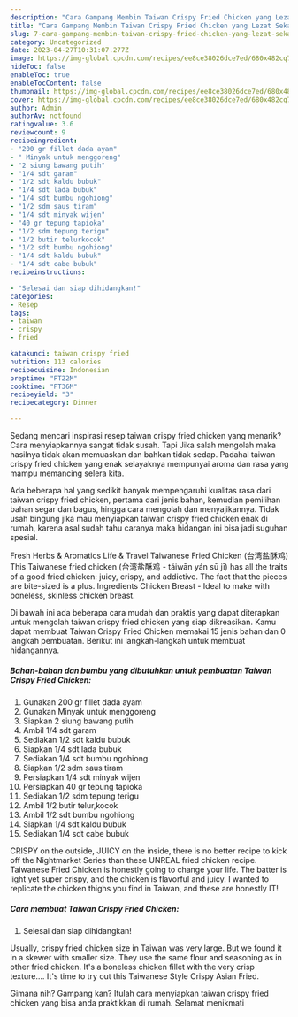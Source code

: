 ```yaml
---
description: "Cara Gampang Membin Taiwan Crispy Fried Chicken yang Lezat Sekali"
title: "Cara Gampang Membin Taiwan Crispy Fried Chicken yang Lezat Sekali"
slug: 7-cara-gampang-membin-taiwan-crispy-fried-chicken-yang-lezat-sekali
category: Uncategorized
date: 2023-04-27T10:31:07.277Z
image: https://img-global.cpcdn.com/recipes/ee8ce38026dce7ed/680x482cq70/taiwan-crispy-fried-chicken-foto-resep-utama.jpg
hideToc: false
enableToc: true
enableTocContent: false
thumbnail: https://img-global.cpcdn.com/recipes/ee8ce38026dce7ed/680x482cq70/taiwan-crispy-fried-chicken-foto-resep-utama.jpg
cover: https://img-global.cpcdn.com/recipes/ee8ce38026dce7ed/680x482cq70/taiwan-crispy-fried-chicken-foto-resep-utama.jpg
author: Admin
authorAv: notfound
ratingvalue: 3.6
reviewcount: 9
recipeingredient:
- "200 gr fillet dada ayam"
- " Minyak untuk menggoreng"
- "2 siung bawang putih"
- "1/4 sdt garam"
- "1/2 sdt kaldu bubuk"
- "1/4 sdt lada bubuk"
- "1/4 sdt bumbu ngohiong"
- "1/2 sdm saus tiram"
- "1/4 sdt minyak wijen"
- "40 gr tepung tapioka"
- "1/2 sdm tepung terigu"
- "1/2 butir telurkocok"
- "1/2 sdt bumbu ngohiong"
- "1/4 sdt kaldu bubuk"
- "1/4 sdt cabe bubuk"
recipeinstructions:

- "Selesai dan siap dihidangkan!"
categories:
- Resep
tags:
- taiwan
- crispy
- fried

katakunci: taiwan crispy fried 
nutrition: 113 calories
recipecuisine: Indonesian
preptime: "PT22M"
cooktime: "PT36M"
recipeyield: "3"
recipecategory: Dinner

---
```



Sedang mencari inspirasi resep taiwan crispy fried chicken yang menarik? Cara menyiapkannya sangat tidak susah. Tapi Jika salah mengolah maka hasilnya tidak akan memuaskan dan bahkan tidak sedap. Padahal taiwan crispy fried chicken yang enak selayaknya mempunyai aroma dan rasa yang mampu memancing selera kita.


Ada beberapa hal yang sedikit banyak mempengaruhi kualitas rasa dari taiwan crispy fried chicken, pertama dari jenis bahan, kemudian pemilihan bahan segar dan bagus, hingga cara mengolah dan menyajikannya. Tidak usah bingung jika mau menyiapkan taiwan crispy fried chicken enak di rumah, karena asal sudah tahu caranya maka hidangan ini bisa jadi suguhan spesial.

Fresh Herbs &amp; Aromatics Life &amp; Travel Taiwanese Fried Chicken (台湾盐酥鸡) This Taiwanese fried chicken (台湾盐酥鸡 - táiwān yán sū jī) has all the traits of a good fried chicken: juicy, crispy, and addictive. The fact that the pieces are bite-sized is a plus. Ingredients Chicken Breast - Ideal to make with boneless, skinless chicken breast.


Di bawah ini ada beberapa cara mudah dan praktis yang dapat diterapkan untuk mengolah taiwan crispy fried chicken yang siap dikreasikan. Kamu dapat membuat Taiwan Crispy Fried Chicken memakai 15 jenis bahan dan 0 langkah pembuatan. Berikut ini langkah-langkah untuk membuat hidangannya.

<!--inarticleads1-->

##### Bahan-bahan dan bumbu yang dibutuhkan untuk pembuatan Taiwan Crispy Fried Chicken:

1. Gunakan 200 gr fillet dada ayam
1. Gunakan  Minyak untuk menggoreng
1. Siapkan 2 siung bawang putih
1. Ambil 1/4 sdt garam
1. Sediakan 1/2 sdt kaldu bubuk
1. Siapkan 1/4 sdt lada bubuk
1. Sediakan 1/4 sdt bumbu ngohiong
1. Siapkan 1/2 sdm saus tiram
1. Persiapkan 1/4 sdt minyak wijen
1. Persiapkan 40 gr tepung tapioka
1. Sediakan 1/2 sdm tepung terigu
1. Ambil 1/2 butir telur,kocok
1. Ambil 1/2 sdt bumbu ngohiong
1. Siapkan 1/4 sdt kaldu bubuk
1. Sediakan 1/4 sdt cabe bubuk


CRISPY on the outside, JUICY on the inside, there is no better recipe to kick off the Nightmarket Series than these UNREAL fried chicken recipe. Taiwanese Fried Chicken is honestly going to change your life. The batter is light yet super crispy, and the chicken is flavorful and juicy. I wanted to replicate the chicken thighs you find in Taiwan, and these are honestly IT! 

<!--inarticleads2-->

##### Cara membuat Taiwan Crispy Fried Chicken:


1. Selesai dan siap dihidangkan!

Usually, crispy fried chicken size in Taiwan was very large. But we found it in a skewer with smaller size. They use the same flour and seasoning as in other fried chicken. It&#39;s a boneless chicken fillet with the very crisp texture…. It&#39;s time to try out this Taiwanese Style Crispy Asian Fried. 

Gimana nih? Gampang kan? Itulah cara menyiapkan taiwan crispy fried chicken yang bisa anda praktikkan di rumah. Selamat menikmati
